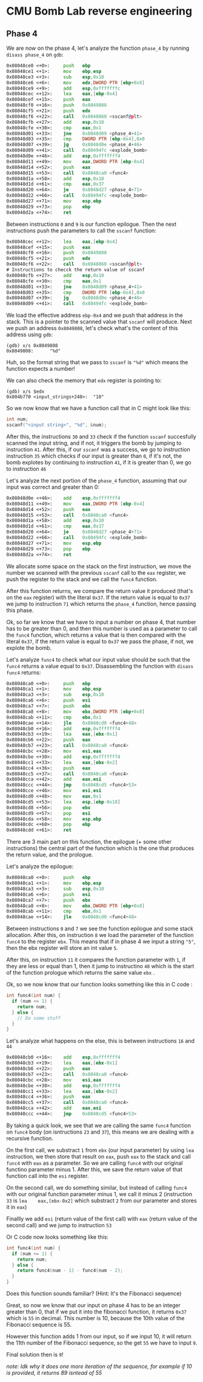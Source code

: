 # CMU Bomb Lab reverse engineering

## Phase 4

We are now on the phase 4, let's analyze the function `phase_4` by running `disass phase_4` on `gdb`:

```asm
0x08048ce0 <+0>:     push   ebp
0x08048ce1 <+1>:     mov    ebp,esp
0x08048ce3 <+3>:     sub    esp,0x18
0x08048ce6 <+6>:     mov    edx,DWORD PTR [ebp+0x8]
0x08048ce9 <+9>:     add    esp,0xfffffffc
0x08048cec <+12>:    lea    eax,[ebp-0x4]
0x08048cef <+15>:    push   eax
0x08048cf0 <+16>:    push   0x8049808
0x08048cf5 <+21>:    push   edx
0x08048cf6 <+22>:    call   0x8048860 <sscanf@plt>
0x08048cfb <+27>:    add    esp,0x10
0x08048cfe <+30>:    cmp    eax,0x1
0x08048d01 <+33>:    jne    0x8048d09 <phase_4+41>
0x08048d03 <+35>:    cmp    DWORD PTR [ebp-0x4],0x0
0x08048d07 <+39>:    jg     0x8048d0e <phase_4+46>
0x08048d09 <+41>:    call   0x80494fc <explode_bomb>
0x08048d0e <+46>:    add    esp,0xfffffff4
0x08048d11 <+49>:    mov    eax,DWORD PTR [ebp-0x4]
0x08048d14 <+52>:    push   eax
0x08048d15 <+53>:    call   0x8048ca0 <func4>
0x08048d1a <+58>:    add    esp,0x10
0x08048d1d <+61>:    cmp    eax,0x37
0x08048d20 <+64>:    je     0x8048d27 <phase_4+71>
0x08048d22 <+66>:    call   0x80494fc <explode_bomb>
0x08048d27 <+71>:    mov    esp,ebp
0x08048d29 <+73>:    pop    ebp
0x08048d2a <+74>:    ret
```

Between instructions `0` and `9` is our function epilogue. Then the next instructions push the parameters to call the `sscanf` function:

```asm
0x08048cec <+12>:    lea    eax,[ebp-0x4]
0x08048cef <+15>:    push   eax
0x08048cf0 <+16>:    push   0x8049808
0x08048cf5 <+21>:    push   edx
0x08048cf6 <+22>:    call   0x8048860 <sscanf@plt>
# Instructions to checck the return value of sscanf
0x08048cfb <+27>:    add    esp,0x10
0x08048cfe <+30>:    cmp    eax,0x1
0x08048d01 <+33>:    jne    0x8048d09 <phase_4+41>
0x08048d03 <+35>:    cmp    DWORD PTR [ebp-0x4],0x0
0x08048d07 <+39>:    jg     0x8048d0e <phase_4+46>
0x08048d09 <+41>:    call   0x80494fc <explode_bomb>
```

We load the effective address `ebp-0x4` and we push that address in the stack. This is a pointer to the scanned value that `sscanf` will produce. Next we push an address `0x8049808`, let's check what's the content of this address using `gdb`:

```
(gdb) x/s 0x8049808
0x8049808:      "%d"
```

Huh, so the format string that we pass to `sscanf` is `"%d"` which means the function expects a number!

We can also check the memory that `edx` register is pointing to:

```
(gdb) x/s $edx
0x804b770 <input_strings+240>:  "10"
```

So we now know that we have a function call that in C might look like this:

```c
int num;
sscanf("<input string>", "%d", &num);
```

After this, the instructions `30` and `33` check if the function `sscanf` succesfully scanned the input string, and if not, it triggers the bomb by jumping to instruction `41`. After this, if our `sscanf` was a success, we go to instruction
instruction `35` which checks if our input is greater than `0`, if it's not, the bomb explotes by continuing to instruction `41`, if it is greater than 0, we go to instruction `46`

Let's analyze the next portion of the `phase_4` function, assuming that our input was correct and greater than 0:

```asm
0x08048d0e <+46>:    add    esp,0xfffffff4
0x08048d11 <+49>:    mov    eax,DWORD PTR [ebp-0x4]
0x08048d14 <+52>:    push   eax
0x08048d15 <+53>:    call   0x8048ca0 <func4>
0x08048d1a <+58>:    add    esp,0x10
0x08048d1d <+61>:    cmp    eax,0x37
0x08048d20 <+64>:    je     0x8048d27 <phase_4+71>
0x08048d22 <+66>:    call   0x80494fc <explode_bomb>
0x08048d27 <+71>:    mov    esp,ebp
0x08048d29 <+73>:    pop    ebp
0x08048d2a <+74>:    ret
```

We allocate some space on the stack on the first instruction, we move the number we scanned with the previous `sscanf` call to the `eax` register, we push the register to the stack and we call the `func4` function.

After this function returns, we compare the return value it produced (that's on the `eax` register) with the literal `0x37`. If the return value is equal to `0x37` we jump to instruction `71` which returns the `phase_4` function, hence passing this phase.

Ok, so far we know that we have to input a number on phase 4, that number has to be greater than 0, and then this number is used as a parameter to call the `func4` function, which returns a value that is then compared with the literal `0x37`, if the return value is
equal to `0x37` we pass the phase, if not, we explote the bomb.

Let's analyze `func4` to check what our input value should be such that the `func4` returns a value equal to `0x37`. Disassembling the function with `disass func4` returns:

```asm
0x08048ca0 <+0>:     push   ebp
0x08048ca1 <+1>:     mov    ebp,esp
0x08048ca3 <+3>:     sub    esp,0x10
0x08048ca6 <+6>:     push   esi
0x08048ca7 <+7>:     push   ebx
0x08048ca8 <+8>:     mov    ebx,DWORD PTR [ebp+0x8]
0x08048cab <+11>:    cmp    ebx,0x1
0x08048cae <+14>:    jle    0x8048cd0 <func4+48>
0x08048cb0 <+16>:    add    esp,0xfffffff4
0x08048cb3 <+19>:    lea    eax,[ebx-0x1]
0x08048cb6 <+22>:    push   eax
0x08048cb7 <+23>:    call   0x8048ca0 <func4>
0x08048cbc <+28>:    mov    esi,eax
0x08048cbe <+30>:    add    esp,0xfffffff4
0x08048cc1 <+33>:    lea    eax,[ebx-0x2]
0x08048cc4 <+36>:    push   eax
0x08048cc5 <+37>:    call   0x8048ca0 <func4>
0x08048cca <+42>:    add    eax,esi
0x08048ccc <+44>:    jmp    0x8048cd5 <func4+53>
0x08048cce <+46>:    mov    esi,esi
0x08048cd0 <+48>:    mov    eax,0x1
0x08048cd5 <+53>:    lea    esp,[ebp-0x18]
0x08048cd8 <+56>:    pop    ebx
0x08048cd9 <+57>:    pop    esi
0x08048cda <+58>:    mov    esp,ebp
0x08048cdc <+60>:    pop    ebp
0x08048cdd <+61>:    ret
```

There are 3 main part on this function, the epilogue (+ some other instructions) the central part of the function which is the one that produces the return value, and the prologue.

Let's analyze the epilogue:

```asm
0x08048ca0 <+0>:     push   ebp
0x08048ca1 <+1>:     mov    ebp,esp
0x08048ca3 <+3>:     sub    esp,0x10
0x08048ca6 <+6>:     push   esi
0x08048ca7 <+7>:     push   ebx
0x08048ca8 <+8>:     mov    ebx,DWORD PTR [ebp+0x8]
0x08048cab <+11>:    cmp    ebx,0x1
0x08048cae <+14>:    jle    0x8048cd0 <func4+48>
```

Between instructions `0` and `7` we see the function epilogue and some stack allocation. After this, on instruction `8` we load the parameter of the function `func4` to the register `ebx`. This means that if in phase 4 we input a string `"5"`, then the ebx register will store an int value `5`.

After this, on instruction `11` it compares the function parameter with `1`, if they are less or equal than 1, then it jump to instructino `48` which is the start of the function prologue which returns the same value `ebx` .

Ok, so we now know that our function looks something like this in C code :

```C
int func4(int num) {
  if (num <= 1) {
    return num;
  } else {
    // Do some stuff
  }
}
```

Let's analyze what happens on the else, this is between instructions `16` and `44`

```asm
0x08048cb0 <+16>:    add    esp,0xfffffff4
0x08048cb3 <+19>:    lea    eax,[ebx-0x1]
0x08048cb6 <+22>:    push   eax
0x08048cb7 <+23>:    call   0x8048ca0 <func4>
0x08048cbc <+28>:    mov    esi,eax
0x08048cbe <+30>:    add    esp,0xfffffff4
0x08048cc1 <+33>:    lea    eax,[ebx-0x2]
0x08048cc4 <+36>:    push   eax
0x08048cc5 <+37>:    call   0x8048ca0 <func4>
0x08048cca <+42>:    add    eax,esi
0x08048ccc <+44>:    jmp    0x8048cd5 <func4+53>
```

By taking a quick look, we see that we are calling the same `func4` function on `func4` body (on isntructions `23` and `37`), this means we are dealing with a recursive function.

On the first call, we substract `1` from `ebx` (our input parameter) by using `lea` instruction, we then store that result on `eax`, push `eax` to the stack and call `func4` with `eax` as a parameter. So we are calling `func4` with our original functino parameter minus 1.
After this, we save the return value of that function call into the `esi` register.

On the second call, we do something similar, but instead of calling `func4` with our original function parameter minus 1, we call it minus 2 (instruction `33` is `lea    eax,[ebx-0x2]` which substract `2` from our parameter and stores it in `eax`)

Finallly we add `esi` (return value of the first call) with `eax` (return value of the second call) and we jump to instruction `53`

Or C code now looks something like this:

```C
int func4(int num) {
  if (num <= 1) {
    return num;
  } else {
    return func4(num - 1) - func4(num - 2);
  }
}
```

Does this function sounds familiar? (Hint: It's the Fibonacci sequence)

Great, so now we know that our input on phase 4 has to be an integer greater than 0, that if we put it into the fibonacci function, it returns `0x37` which is `55` in decimal. This number is 10, because the 10th value of the Fibonacci sequence is 55.

However this function adds 1 from our input, so if we input 10, it will return the 11th number of the Fibonacci sequence, so the get `55` we have to input `9`.

Final solution then is `9`!

_note: Idk why it does one more iteration of the sequence, for example if 10 is provided, it returns 89 isntead of 55_
